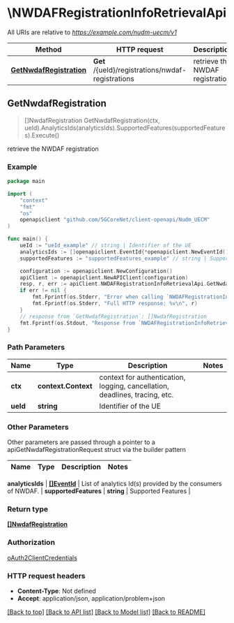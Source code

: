# \NWDAFRegistrationInfoRetrievalApi

All URIs are relative to *https://example.com/nudm-uecm/v1*

Method | HTTP request | Description
------------- | ------------- | -------------
[**GetNwdafRegistration**](NWDAFRegistrationInfoRetrievalApi.md#GetNwdafRegistration) | **Get** /{ueId}/registrations/nwdaf-registrations | retrieve the NWDAF registration



## GetNwdafRegistration

> []NwdafRegistration GetNwdafRegistration(ctx, ueId).AnalyticsIds(analyticsIds).SupportedFeatures(supportedFeatures).Execute()

retrieve the NWDAF registration

### Example

```go
package main

import (
    "context"
    "fmt"
    "os"
    openapiclient "github.com/5GCoreNet/client-openapi/Nudm_UECM"
)

func main() {
    ueId := "ueId_example" // string | Identifier of the UE
    analyticsIds := []openapiclient.EventId{*openapiclient.NewEventId()} // []EventId | List of analytics Id(s) provided by the consumers of NWDAF. (optional)
    supportedFeatures := "supportedFeatures_example" // string | Supported Features (optional)

    configuration := openapiclient.NewConfiguration()
    apiClient := openapiclient.NewAPIClient(configuration)
    resp, r, err := apiClient.NWDAFRegistrationInfoRetrievalApi.GetNwdafRegistration(context.Background(), ueId).AnalyticsIds(analyticsIds).SupportedFeatures(supportedFeatures).Execute()
    if err != nil {
        fmt.Fprintf(os.Stderr, "Error when calling `NWDAFRegistrationInfoRetrievalApi.GetNwdafRegistration``: %v\n", err)
        fmt.Fprintf(os.Stderr, "Full HTTP response: %v\n", r)
    }
    // response from `GetNwdafRegistration`: []NwdafRegistration
    fmt.Fprintf(os.Stdout, "Response from `NWDAFRegistrationInfoRetrievalApi.GetNwdafRegistration`: %v\n", resp)
}
```

### Path Parameters


Name | Type | Description  | Notes
------------- | ------------- | ------------- | -------------
**ctx** | **context.Context** | context for authentication, logging, cancellation, deadlines, tracing, etc.
**ueId** | **string** | Identifier of the UE | 

### Other Parameters

Other parameters are passed through a pointer to a apiGetNwdafRegistrationRequest struct via the builder pattern


Name | Type | Description  | Notes
------------- | ------------- | ------------- | -------------

 **analyticsIds** | [**[]EventId**](EventId.md) | List of analytics Id(s) provided by the consumers of NWDAF. | 
 **supportedFeatures** | **string** | Supported Features | 

### Return type

[**[]NwdafRegistration**](NwdafRegistration.md)

### Authorization

[oAuth2ClientCredentials](../README.md#oAuth2ClientCredentials)

### HTTP request headers

- **Content-Type**: Not defined
- **Accept**: application/json, application/problem+json

[[Back to top]](#) [[Back to API list]](../README.md#documentation-for-api-endpoints)
[[Back to Model list]](../README.md#documentation-for-models)
[[Back to README]](../README.md)

